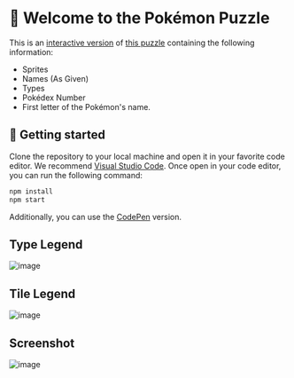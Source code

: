 # 🧩 Welcome to the Pokémon Puzzle

This is an [interactive version](https://codepen.io/tacosontitan/live/ac04aac9f2302ad97c0a2a51d7e0e90e) of [this puzzle](https://puzzling.stackexchange.com/questions/111934/my-pokemon-puzzle) containing the following information:

- Sprites
- Names (As Given)
- Types
- Pokédex Number
- First letter of the Pokémon's name.

## 🚀 Getting started

Clone the repository to your local machine and open it in your favorite code editor. We recommend [Visual Studio Code](https://code.visualstudio.com/). Once open in your code editor, you can run the following command:

```bash
npm install
npm start
```

Additionally, you can use the [CodePen](https://codepen.io/tacosontitan/live/ac04aac9f2302ad97c0a2a51d7e0e90e) version.

## Type Legend

![image](https://user-images.githubusercontent.com/65432314/135515946-17bc61f8-fb5f-4e1f-a38f-d1a7dafabb69.png)

## Tile Legend

![image](https://user-images.githubusercontent.com/65432314/135517532-834dd951-d197-4588-857a-583586af393c.png)

## Screenshot

![image](https://user-images.githubusercontent.com/43695037/174129726-8940174a-708a-4819-995d-85196e545b30.png)
